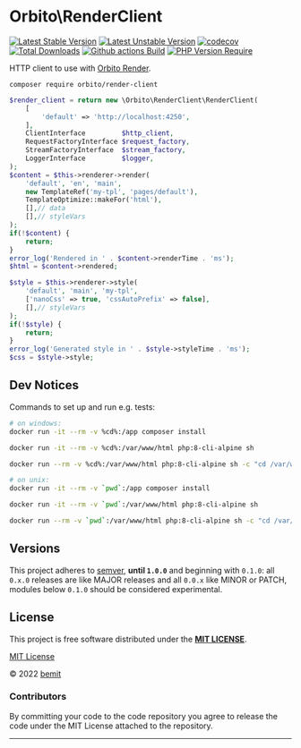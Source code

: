 # Orbito\RenderClient

[![Latest Stable Version](https://poser.pugx.org/orbito/render-client/version.svg)](https://packagist.org/packages/orbito/render-client)
[![Latest Unstable Version](https://poser.pugx.org/orbito/render-client/v/unstable.svg)](https://packagist.org/packages/orbito/render-client)
[![codecov](https://codecov.io/gh/orbiter-cloud/render-client-php/branch/master/graph/badge.svg?token=1bWW7plF1C)](https://codecov.io/gh/orbiter-cloud/render-client-php)
[![Total Downloads](https://poser.pugx.org/orbito/render-client/downloads.svg)](https://packagist.org/packages/orbito/render-client)
[![Github actions Build](https://github.com/orbiter-cloud/render-client-php/actions/workflows/blank.yml/badge.svg)](https://github.com/orbiter-cloud/render-client-php/actions)
[![PHP Version Require](http://poser.pugx.org/orbito/render-client/require/php)](https://packagist.org/packages/orbito/render-client)

HTTP client to use with [Orbito Render](https://github.com/orbiter-cloud/render-service).

```shell
composer require orbito/render-client
```

```php
$render_client = return new \Orbito\RenderClient\RenderClient(
    [
        'default' => 'http://localhost:4250',
    ],
    ClientInterface         $http_client,
    RequestFactoryInterface $request_factory,
    StreamFactoryInterface  $stream_factory,
    LoggerInterface         $logger,
);
$content = $this->renderer->render(
    'default', 'en', 'main',
    new TemplateRef('my-tpl', 'pages/default'),
    TemplateOptimize::makeFor('html'),
    [],// data
    [],// styleVars
);
if(!$content) {
    return;
}
error_log('Rendered in ' . $content->renderTime . 'ms');
$html = $content->rendered;

$style = $this->renderer->style(
    'default', 'main', 'my-tpl',
    ['nanoCss' => true, 'cssAutoPrefix' => false],
    [],// styleVars
);
if(!$style) {
    return;
}
error_log('Generated style in ' . $style->styleTime . 'ms');
$css = $style->style;
```

## Dev Notices

Commands to set up and run e.g. tests:

```bash
# on windows:
docker run -it --rm -v %cd%:/app composer install

docker run -it --rm -v %cd%:/var/www/html php:8-cli-alpine sh

docker run --rm -v %cd%:/var/www/html php:8-cli-alpine sh -c "cd /var/www/html && ./vendor/bin/phpunit --testdox -c phpunit-ci.xml --bootstrap vendor/autoload.php"

# on unix:
docker run -it --rm -v `pwd`:/app composer install

docker run -it --rm -v `pwd`:/var/www/html php:8-cli-alpine sh

docker run --rm -v `pwd`:/var/www/html php:8-cli-alpine sh -c "cd /var/www/html && ./vendor/bin/phpunit --testdox -c phpunit-ci.xml --bootstrap vendor/autoload.php"
```

## Versions

This project adheres to [semver](https://semver.org/), **until `1.0.0`** and beginning with `0.1.0`: all `0.x.0` releases are like MAJOR releases and all `0.0.x` like MINOR or PATCH, modules below `0.1.0` should be considered experimental.

## License

This project is free software distributed under the [**MIT LICENSE**](LICENSE).

[MIT License](https://github.com/orbiter-cloud/render-client-php/blob/main/LICENSE)

© 2022 [bemit](https://bemit.codes)

### Contributors

By committing your code to the code repository you agree to release the code under the MIT License attached to the repository.

***
